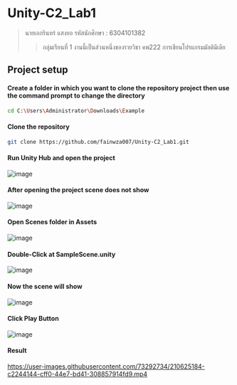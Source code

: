 # Unity-C2_Lab1

> นายเอกรินทร์ แสงยอ รหัสนักศึกษา : 6304101382 
>> กลุ่มเรียนที่ 1 งานนี้เป็นส่วนหนึ่งของรายวิชา คพ222 การเขียนโปรแกรมมัลติมีเดีย

## Project setup

#### Create a folder in which you want to clone the repository project then use the command prompt to change the directory
```bash
cd C:\Users\Administrator\Downloads\Example
```

#### Clone the repository
```bash
git clone https://github.com/fainwza007/Unity-C2_Lab1.git
```

#### Run Unity Hub and open the project
![image](https://user-images.githubusercontent.com/73292734/210135602-e8957504-7936-40d6-a77f-7c5d6a70251d.png)


#### After opening the project scene does not show
![image](https://user-images.githubusercontent.com/73292734/210135150-320f35a4-9a03-456d-82b1-e60c2be0ecaf.png)


#### Open Scenes folder in Assets
![image](https://user-images.githubusercontent.com/73292734/210135677-12b585d6-7405-40ad-86f1-7c6f698c3d45.png)


#### Double-Click at SampleScene.unity
![image](https://user-images.githubusercontent.com/73292734/210135714-0a42556a-c93f-4007-bbe2-27281e82283f.png)


#### Now the scene will show
![image](https://user-images.githubusercontent.com/73292734/210623664-ef06ec62-63aa-46e8-8b92-4a561714f914.png)



#### Click Play Button
![image](https://user-images.githubusercontent.com/73292734/210623719-5f044736-1d71-4f01-b945-b2a476ccc477.png)


#### Result
https://user-images.githubusercontent.com/73292734/210625184-c2244144-cff0-44e7-bd41-308857914fd9.mp4









